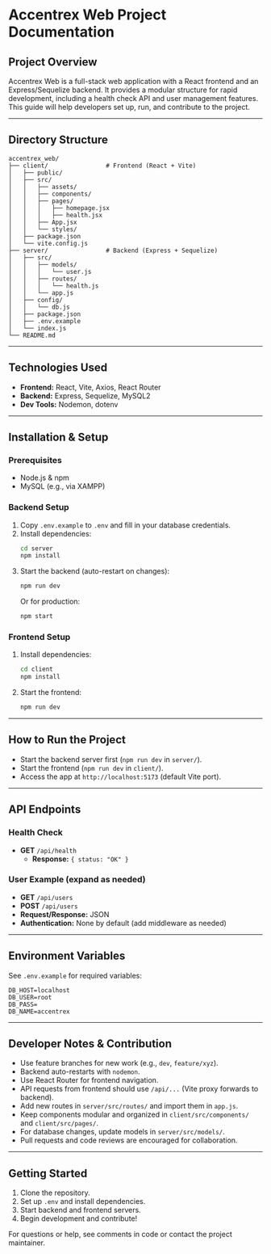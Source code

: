 # Accentrex Web Project Documentation

## Project Overview
Accentrex Web is a full-stack web application with a React frontend and an Express/Sequelize backend. It provides a modular structure for rapid development, including a health check API and user management features. This guide will help developers set up, run, and contribute to the project.

---

## Directory Structure

```
accentrex_web/
├── client/                # Frontend (React + Vite)
│   ├── public/
│   ├── src/
│   │   ├── assets/
│   │   ├── components/
│   │   ├── pages/
│   │   │   ├── homepage.jsx
│   │   │   ├── health.jsx
│   │   ├── App.jsx
│   │   └── styles/
│   ├── package.json
│   └── vite.config.js
├── server/                # Backend (Express + Sequelize)
│   ├── src/
│   │   ├── models/
│   │   │   └── user.js
│   │   ├── routes/
│   │   │   └── health.js
│   │   └── app.js
│   ├── config/
│   │   └── db.js
│   ├── package.json
│   ├── .env.example
│   └── index.js
└── README.md
```

---

## Technologies Used
- **Frontend:** React, Vite, Axios, React Router
- **Backend:** Express, Sequelize, MySQL2
- **Dev Tools:** Nodemon, dotenv

---

## Installation & Setup


### Prerequisites
- Node.js & npm
- MySQL (e.g., via XAMPP)

### Backend Setup
1. Copy `.env.example` to `.env` and fill in your database credentials.
2. Install dependencies:
   ```bash
   cd server
   npm install
   ```
3. Start the backend (auto-restart on changes):
   ```bash
   npm run dev
   ```
   Or for production:
   ```bash
   npm start
   ```

### Frontend Setup
1. Install dependencies:
   ```bash
   cd client
   npm install
   ```
2. Start the frontend:
   ```bash
   npm run dev
   ```

---

## How to Run the Project
- Start the backend server first (`npm run dev` in `server/`).
- Start the frontend (`npm run dev` in `client/`).
- Access the app at `http://localhost:5173` (default Vite port).

---

## API Endpoints

### Health Check
- **GET** `/api/health`
  - **Response:** `{ status: "OK" }`

### User Example (expand as needed)
- **GET** `/api/users`
- **POST** `/api/users`
- **Request/Response:** JSON
- **Authentication:** None by default (add middleware as needed)

---

## Environment Variables
See `.env.example` for required variables:
```
DB_HOST=localhost
DB_USER=root
DB_PASS=
DB_NAME=accentrex
```

---

## Developer Notes & Contribution
- Use feature branches for new work (e.g., `dev`, `feature/xyz`).
- Backend auto-restarts with `nodemon`.
- Use React Router for frontend navigation.
- API requests from frontend should use `/api/...` (Vite proxy forwards to backend).
- Add new routes in `server/src/routes/` and import them in `app.js`.
- Keep components modular and organized in `client/src/components/` and `client/src/pages/`.
- For database changes, update models in `server/src/models/`.
- Pull requests and code reviews are encouraged for collaboration.

---

## Getting Started
1. Clone the repository.
2. Set up `.env` and install dependencies.
3. Start backend and frontend servers.
4. Begin development and contribute!

For questions or help, see comments in code or contact the project maintainer.
